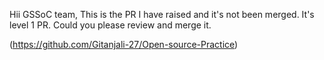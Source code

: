 Hii GSSoC team,
This is the PR I have raised and it's not been merged.
It's level 1 PR.
Could you please review and merge it.

(https://github.com/Gitanjali-27/Open-source-Practice)
